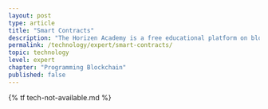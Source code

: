 ```yaml
---
layout: post
type: article
title: "Smart Contracts"
description: "The Horizen Academy is a free educational platform on blockchain technology, cryptocurrency, and privacy. This chapter is is not available yet. We add content frequently, sign up for our newsletter for notifications when it's released."
permalink: /technology/expert/smart-contracts/
topic: technology
level: expert
chapter: "Programming Blockchain"
published: false
---
```


{% tf tech-not-available.md %}
